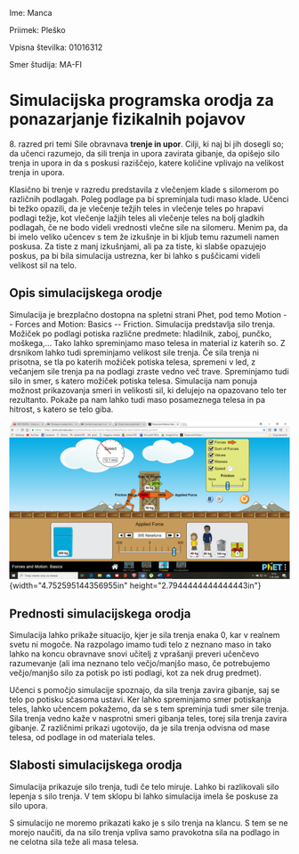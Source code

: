 Ime: Manca

Priimek: Pleško

Vpisna številka: 01016312

Smer študija: MA-FI

# Simulacijska programska orodja za ponazarjanje fizikalnih pojavov

8\. razred pri temi Sile obravnava **trenje in upor**. Cilji, ki naj bi
jih dosegli so; da učenci razumejo, da sili trenja in upora zavirata
gibanje, da opišejo silo trenja in upora in da s poskusi raziščejo,
katere količine vplivajo na velikost trenja in upora.

Klasično bi trenje v razredu predstavila z vlečenjem klade s silomerom
po različnih podlagah. Poleg podlage pa bi spreminjala tudi maso klade.
Učenci bi težko opazili, da je vlečenje težjih teles in vlečenje teles
po hrapavi podlagi težje, kot vlečenje lažjih teles ali vlečenje teles
na bolj gladkih podlagah, če ne bodo videli vrednosti vlečne sile na
silomeru. Menim pa, da bi imelo veliko učencev s tem že izkušnje in bi
kljub temu razumeli namen poskusa. Za tiste z manj izkušnjami, ali pa za
tiste, ki slabše opazujejo poskus, pa bi bila simulacija ustrezna, ker
bi lahko s puščicami videli velikost sil na telo.

## 

## Opis simulacijskega orodje

Simulacija je brezplačno dostopna na spletni strani Phet, pod temo
Motion -- Forces and Motion: Basics -- Friction. Simulacija predstavlja
silo trenja. Možiček po podlagi potiska različne predmete: hladilnik,
zaboj, punčko, moškega,... Tako lahko spreminjamo maso telesa in
material iz katerih so. Z drsnikom lahko tudi spreminjamo velikost sile
trenja. Če sila trenja ni prisotna, se tla po katerih možiček potiska
telesa, spremeni v led, z večanjem sile trenja pa na podlagi zraste
vedno več trave. Spreminjamo tudi silo in smer, s katero možiček potiska
telesa. Simulacija nam ponuja možnost prikazovanja smeri in velikosti
sil, ki delujejo na opazovano telo ter rezultanto. Pokaže pa nam lahko
tudi maso posameznega telesa in pa hitrost, s katero se telo giba.

![](Trenje/media/image1.png){width="4.752595144356955in"
height="2.7944444444444443in"}

## Prednosti simulacijskega orodja

Simulacija lahko prikaže situacijo, kjer je sila trenja enaka 0, kar v
realnem svetu ni mogoče. Na razpolago imamo tudi telo z neznano maso in
tako lahko na koncu obravnave snovi učitelj z vprašanji preveri učenčevo
razumevanje (ali ima neznano telo večjo/manjšo maso, če potrebujemo
večjo/manjšo silo za potisk po isti podlagi, kot za nek drug predmet).

Učenci s pomočjo simulacije spoznajo, da sila trenja zavira gibanje, saj
se telo po potisku sčasoma ustavi. Ker lahko spreminjamo smer potiskanja
teles, lahko učencem pokažemo, da se s tem spreminja tudi smer sile
trenja. Sila trenja vedno kaže v nasprotni smeri gibanja teles, torej
sila trenja zavira gibanje. Z različnimi prikazi ugotovijo, da je sila
trenja odvisna od mase telesa, od podlage in od materiala teles.

## Slabosti simulacijskega orodja

Simulacija prikazuje silo trenja, tudi če telo miruje. Lahko bi
razlikovali silo lepenja s silo trenja. V tem sklopu bi lahko simulacija
imela še poskuse za silo upora.

S simulacijo ne moremo prikazati kako je s silo trenja na klancu. S tem
se ne morejo naučiti, da na silo trenja vpliva samo pravokotna sila na
podlago in ne celotna sila teže ali masa telesa.
